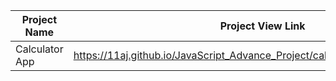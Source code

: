 | Project Name          | Project View Link |
| ----------------------| ------------------|
|  Calculator App   | https://11aj.github.io/JavaScript_Advance_Project/calculator%20app/index.html                       | 
 
